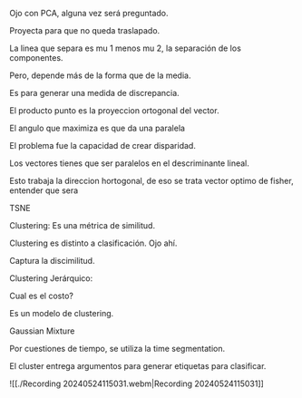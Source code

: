 Ojo con PCA, alguna vez será preguntado.

Proyecta para que no queda traslapado.

La linea que separa es mu 1 menos mu 2, la separación de los componentes.

Pero, depende más de la forma que de la media.

Es para generar una medida de discrepancia.

El producto punto es la proyeccion ortogonal del vector.

El angulo que maximiza es que da una paralela

El problema fue la capacidad de crear disparidad.

Los vectores tienes que ser paralelos en el descriminante lineal.

Esto trabaja la direccion hortogonal, de eso se trata vector optimo de fisher, entender que sera

TSNE

Clustering: Es una métrica de similitud.

Clustering es distinto a clasificación. Ojo ahí.

Captura la discimilitud.

Clustering Jerárquico:

Cual es el costo?

Es un modelo de clustering.

Gaussian Mixture 

Por cuestiones de tiempo, se utiliza la time segmentation.

El cluster entrega argumentos para generar etiquetas para clasificar.
 
![[./Recording 20240524115031.webm|Recording 20240524115031]]


